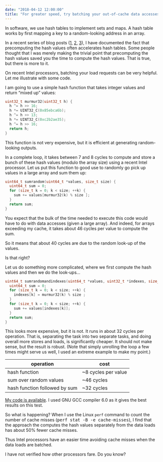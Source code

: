 ```yaml
---
date: "2018-04-12 12:00:00"
title: "For greater speed, try batching your out-of-cache data accesses"
---
```




In software, we use hash tables to implement sets and maps. A hash table works by first mapping a key to a random-looking address in an array.

In a recent series of blog posts ([1](/lemire/blog/2018/03/28/when-accessing-hash-tables-how-much-time-is-spent-computing-the-hash-functions/), [2](/lemire/blog/2018/03/29/should-you-cache-hash-values-even-for-trivial-classes/), [3](/lemire/blog/2018/04/04/caching-hash-values-for-speed-swift-language-edition/)), I have documented the fact that precomputing the hash values often accelerates hash tables.
Some people thought that I was merely making the trivial point that precomputing the hash values saved you the time to compute the hash values. That is true, but there is more to it.

On recent Intel processors, batching your load requests can be very helpful. Let me illustrate with some code.

I am going to use a simple hash function that takes integer values and return &ldquo;mixed up&rdquo; values:
```C
uint32_t murmur32(uint32_t h) {
  h ^= h >> 16;
  h *= UINT32_C(0x85ebca6b);
  h ^= h >> 13;
  h *= UINT32_C(0xc2b2ae35);
  h ^= h >> 16;
  return h;
}
```


This function is not very expensive, but it is efficient at generating random-looking outputs.

In a complete loop, it takes between 7 and 8 cycles to compute and store a bunch of these hash values (modulo the array size) using a recent Intel processor.
Let us put this function to good use to randomly go pick up values in a large array and sum them up:
```C
uint64_t sumrandom(uint64_t *values, size_t size) {
  uint64_t sum = 0;
  for (size_t k = 0; k < size; ++k) {
    sum += values[murmur32(k) % size ];
  }
  return sum;
}
```


You expect that the bulk of the time needed to execute this code would have to do with data accesses (given a large array). And indeed, for arrays exceeding my cache, it takes about 46 cycles per value to compute the sum.

So it means that about 40 cycles are due to the random look-up of the values.

Is that right?

Let us do something more complicated, where we first compute the hash values and then we do the look-ups&hellip;
```C
uint64_t sumrandomandindexes(uint64_t *values, uint32_t *indexes, size_t size) {
  uint64_t sum = 0;
  for (size_t k = 0; k < size; ++k) {
    indexes[k] = murmur32(k) % size ;
  }
  for (size_t k = 0; k < size; ++k) {
    sum += values[indexes[k]];
  }
  return sum;
}
```


This looks more expensive, but it is not. It runs in about 32 cycles per operation. That is, separating the task into two separate tasks, and doing overall more stores and loads, is significantly cheaper. It should not make sense, but the result is robust. (Note that simply unrolling the loop a few times might serve us well, I used an extreme example to make my point.)

operation                |cost                     |
-------------------------|-------------------------|
hash function            |~8 cycles per value      |
sum over random values   |~46 cycles               |
hash function followed by sum |~32 cycles               |


[My code is available](https://github.com/lemire/Code-used-on-Daniel-Lemire-s-blog/tree/master/2018/04/12). I used GNU GCC compiler 6.0 as it gives the best results on this test.

So what is happening? When I use the Linux `perf` command to count the number of cache misses (<tt>perf stat -B -e cache-misses</tt>), I find that the approach the computes the hash values separately from the data loads has about 50% fewer cache misses.

Thus Intel processors have an easier time avoiding cache misses when the data loads are batched.

I have not verified how other processors fare. Do you know?

